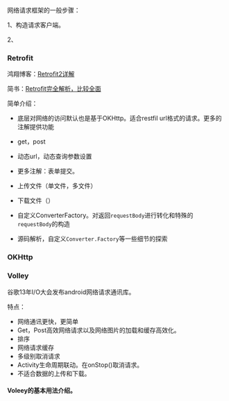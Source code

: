 网络请求框架的一般步骤：

1、构造请求客户端。

2、

### Retrofit

鸿翔博客：[Retrofit2详解](http://blog.csdn.net/lmj623565791/article/details/51304204)

简书：[Retrofit完全解析，比较全面](http://www.jcodecraeer.com/a/anzhuokaifa/androidkaifa/2016/0518/4270.html)

简单介绍：

- 底层对网络的访问默认也是基于OKHttp。适合restfil url格式的请求。更多的注解提供功能


- get，post	
- 动态url，动态查询参数设置
- 更多注解：表单提交。
- 上传文件（单文件，多文件）
- 下载文件（）
- 自定义ConverterFactory。对返回`requestBody`进行转化和特殊的`requestBody`的构造
- 源码解析，自定义`Converter.Factory`等一些细节的探索


### OKHttp

### Volley

谷歌13年I/O大会发布android网络请求通讯库。

特点：

- 网络通讯更快，更简单
- Get，Post高效网络请求以及网络图片的加载和缓存高效化。
- 排序
- 网络请求缓存
- 多级别取消请求
- Activity生命周期联动。在onStop()取消请求。
- 不适合数据的上传和下载。

#### Voleey的基本用法介绍。

[]()

